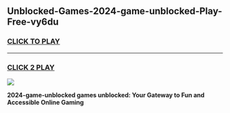 
## Unblocked-Games-2024-game-unblocked-Play-Free-vy6du
<h3>
<a href="https://premium76.site?title=2024-game-unblocked&ref=18A1">CLICK TO PLAY</a></h3>
<hr>

<h3>
<a href="https://premium76.site?title=2024-game-unblocked&ref=18A1">CLICK 2 PLAY</a>
  
</h3>

<a href="https://premium76.site?title=2024-game-unblocked&ref=18A1"><img src="https://clearcache.store/games.png"></a>


**2024-game-unblocked games unblocked: Your Gateway to Fun and Accessible Online Gaming**
